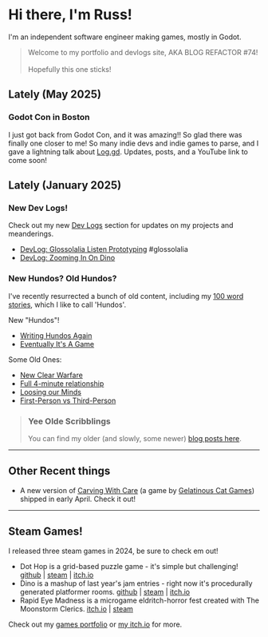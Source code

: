 Hi there, I'm Russ!
===================

I'm an independent software engineer making games, mostly in Godot.

> Welcome to my portfolio and devlogs site, AKA BLOG REFACTOR #74!\
> \
> Hopefully this one sticks!

## Lately (May 2025)

### Godot Con in Boston

I just got back from Godot Con, and it was amazing!! So glad there was finally
one closer to me! So many indie devs and indie games to parse, and I gave a
lightning talk about [Log.gd](https://github.com/russmatney/log.gd). Updates,
posts, and a YouTube link to come soon!

## Lately (January 2025)

### New Dev Logs!

Check out my new [Dev Logs](/devlogs/) section for updates on my projects and meanderings.

* [DevLog: Glossolalia Listen Prototyping](/devlogs/2024-12-11-glossolalia-listen-prototyping.md) #glossolalia
* [DevLog: Zooming In On Dino](/devlogs/2024-01-08-zooming-in-on-dino.md)

### New Hundos? Old Hundos?

I've recently resurrected a bunch of old content, including my [100 word
stories](/posts/100-worders/), which I like to call 'Hundos'.

New "Hundos"!

* [Writing Hundos Again](/posts/100-worders/2025-01-05-writing-hundos-again.md)
* [Eventually It's A Game](/posts/100-worders/2025-01-06-eventually-its-a-game.md)

Some Old Ones:

* [New Clear Warfare](/posts/100-worders/2012-07-06-new-clear-warfare.md)
* [Full 4-minute relationship](/posts/100-worders/2012-07-03-full-4-minute-relationship.md)
* [Loosing our Minds](/posts/100-worders/2012-08-23-loosing-our-minds.md)
* [First-Person vs Third-Person](/posts/100-worders/2012-02-11-first-person-vs-third-person.md)

> ### Yee Olde Scribblings
>
> You can find my older (and slowly, some newer) [blog posts here](/posts/).


---

## Other Recent things

- A new version of [Carving With Care](https://gelcatgames.itch.io/carving-with-care) (a game by [Gelatinous Cat
Games](https://gelcatgames.itch.io)) shipped in early April. Check it out!

---

## Steam Games!

I released three steam games in 2024, be sure to check em out!

- Dot Hop is a grid-based puzzle game - it's simple but challenging!
 [github](https://github.com/russmatney/dothop) |
 [steam](https://store.steampowered.com/app/2779710/Dot_Hop/) |
 [itch.io](https://russmatney.itch.io/dot-hop)
- Dino is a mashup of last year's jam entries - right now it's procedurally
 generated platformer rooms.
 [github](https://github.com/russmatney/dino)
| [steam](https://store.steampowered.com/app/2589550/Dino/)
| [itch.io](https://russmatney.itch.io/dino)
- Rapid Eye Madness is a microgame eldritch-horror fest created with The
Moonstorm Clerics.
[itch.io](https://moonstorm-clerics.itch.io/rapid-eye-madness) | [steam](https://store.steampowered.com/app/3248030/Rapid_Eye_Madness)

Check out my [games portfolio](/portfolio/games.md) or [my itch.io](https://russmatney.itch.io) for more.

